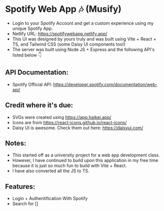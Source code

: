 # Spotify Web App 🎶 (Musify)
* Login to your Spotify Account and get a custom experience using my unique Spotify App.
* Netlify URL: https://spotifywebapp.netlify.app/
* This UI was designed by yours truly and was built using Vite + React + TS, and Tailwind CSS (some Daisy UI components too!)
* The server was built using Node JS + Express and the following API's listed below 👇 

## API Documentation:

* Spotify Official API: https://developer.spotify.com/documentation/web-api/

## Credit where it's due:

* SVGs were created using https://app.haikei.app/
* Icons are from https://react-icons.github.io/react-icons/
* Daisy UI is awesome. Check them out here: https://daisyui.com/

## Notes:

* This started off as a university project for a web app development class.
* However, I have continued to build upon this application in my free time because it is just so much fun to build with Vite + React.
* I have also converted all the JS to TS.

## Features:

* Login + Authentification With Spotify
* Search for []
